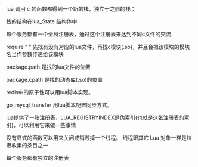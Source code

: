 lua 调用 c 的函数都得到一个新的栈，独立于之前的栈；

栈的结构在lua_State 结构体中

每个服务都有一个全局注册表，通过这个注册表来达到不同c文件的交流

require “   ”      先找有没有对应的lua文件，再找c模块(.so)，并且会把该模块的模块名当作参数传递给该模块

package.path 是找的lua文件的位置

package.cpath 是找的动态库(.so)的位置

redis中的原子性可以用lua脚本实现。

go_mysql_transfer 用lua脚本配置同步方式。



lua提供了一张注册表，LUA_REGISTRYINDEX是伪索引(也就是这张注册表的索引)，可以利用它来做一些事情



没有显式的函数可以用来关闭或销毁掉一个线程。
线程跟其它 Lua 对象一样是垃圾收集的条目之一



每个服务都有独立的注册表

